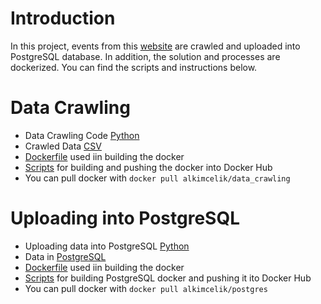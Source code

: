 # Introduction

In this project, events from this [website](https://www.lucernefestival.ch/en/program/summer-festival-23) are crawled and uploaded into PostgreSQL database. In addition, the solution and processes are dockerized. You can find the scripts and instructions below.

# Data Crawling

- Data Crawling Code [Python](https://github.com/alkimcelik/future_demand_case/blob/main/data_crawling.py)
- Crawled Data [CSV](https://github.com/alkimcelik/future_demand_case/blob/main/crawled_data.csv)
- [Dockerfile](https://github.com/alkimcelik/future_demand_case/blob/main/Dockerfile) used iin building the docker
- [Scripts](https://github.com/alkimcelik/future_demand_case/blob/main/data_crawling_docker_instructions.md) for building and pushing the docker into Docker Hub
- You can pull docker with ```docker pull alkimcelik/data_crawling``` 

# Uploading into PostgreSQL

- Uploading data into PostgreSQL [Python](https://github.com/alkimcelik/future_demand_case/blob/main/uploading_data_to_postgresql.py)
- Data in [PostgreSQL](https://github.com/alkimcelik/future_demand_case/blob/main/future_demand_case_alkim.sql)
- [Dockerfile](https://github.com/alkimcelik/future_demand_case/blob/main/Dockerfile_postgre) used iin building the docker
- [Scripts](https://github.com/alkimcelik/future_demand_case/blob/main/building_docker_postgresql.md) for building PostgreSQL docker and pushing it ito Docker Hub
- You can pull docker with ```docker pull alkimcelik/postgres```
